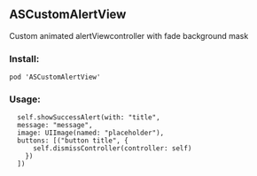 ## ASCustomAlertView

Custom animated alertViewcontroller with fade background mask

### Install:

~~~
pod 'ASCustomAlertView'
~~~

### Usage:
~~~
  self.showSuccessAlert(with: "title", 
  message: "message", 
  image: UIImage(named: "placeholder"),
  buttons: [("button title", { 
      self.dismissController(controller: self) 
    })
  ])
